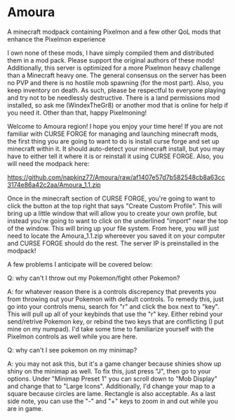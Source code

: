 # Amoura
A minecraft modpack containing Pixelmon and a few other QoL mods that enhance the Pixelmon experience

I own none of these mods, I have simply compiled them and distributed them in a mod pack. Please support the original authors of these mods! Additionally, this server is optimized for a more Pixelmon heavy challenge than a Minecraft heavy one. The general consensus on the server has been no PVP and there is no hostile mob spawning (for the most part). Also, you keep inventory on death. As such, please be respectful to everyone playing and try not to be needlessly destructive. There is a land permissions mod installed, so ask me (WindexTheGr8) or another mod that is online for help if you need it. Other than that, happy Pixelmoning!

Welcome to Amoura region! I hope you enjoy your time here! If you are not familiar with CURSE FORGE for managing and launching minecraft mods,
the first thing you are going to want to do is install curse forge and set up minecraft within it. It should auto-detect your minecraft install,
but you may have to either tell it where it is or reinstall it using CURSE FORGE. Also, you will need the modpack here:

https://github.com/napkinz77/Amoura/raw/af1407e57d7b582548cb8a63cc3174e86a42c2aa/Amoura_1.1.zip

Once in the minecraft section of CURSE FORGE, you're going to want to click the button at the top right that says "Create Custom Profile".
This will bring up a little window that will allow you to create your own profile, but instead you're going to want to click on the underlined
"import" near the top of the window. This will bring up your file system. From here, you will just need to locate the Amoura_1.1.zip whereever you 
saved it on your computer and CURSE FORGE should do the rest. The server IP is preinstalled in the modpack!

A few problems I anticipate will be covered below:

Q: why can't I throw out my Pokemon/fight other Pokemon?

A: for whatever reason there is a controls discrepency that prevents you from throwing out your Pokemon with default controls. To remedy this, just
go into your controls menu, search for "r" and click the box next to "key". This will pull up all of your keybinds that use the "r" key. Either rebind
your send/retrive Pokemon key, or rebind the two keys that are conflicting (I put mine on my numpad). I'd take some time to familiarize yourself with
the Pixelmon controls as well while you are here.

Q: why can't I see pokemon on my minimap?

A: you may not ask this, but it's a game changer because shinies show up shiny on the minimap as well. To fix this, just press "J", then go to your 
options. Under "Minimap Preset 1" you can scroll down to "Mob Display" and change that to "Large Icons". Additionally, I'd change your map to a square
because circles are lame. Rectangle is also acceptable. As a last side note, you can use the "-" and "+" keys to zoom in and out while you are in game.


